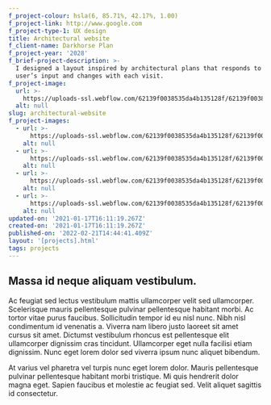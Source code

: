 ```yaml
---
f_project-colour: hsla(6, 85.71%, 42.17%, 1.00)
f_project-link: http://www.google.com
f_project-type-1: UX design
title: Architectural website
f_client-name: Darkhorse Plan
f_project-year: '2028'
f_brief-project-description: >-
  I designed a layout inspired by architectural plans that responds to the
  user’s input and changes with each visit.
f_project-image:
  url: >-
    https://uploads-ssl.webflow.com/62139f0038535da4b135128f/62139f0038535dcb043512a6_5fa30960300dd65b40566a21_Sunset.jpeg
  alt: null
slug: architectural-website
f_project-images:
  - url: >-
      https://uploads-ssl.webflow.com/62139f0038535da4b135128f/62139f0038535de80535129b_5fa309737a763806695f0863_Abstract-colors.jpeg
    alt: null
  - url: >-
      https://uploads-ssl.webflow.com/62139f0038535da4b135128f/62139f0038535d466e35129c_5fa30973fe0d664c6e885e35_Abstract-lights.jpeg
    alt: null
  - url: >-
      https://uploads-ssl.webflow.com/62139f0038535da4b135128f/62139f0038535d6c0f35129a_5fa30974569acf7a4f9991ed_Dark-color.jpeg
    alt: null
  - url: >-
      https://uploads-ssl.webflow.com/62139f0038535da4b135128f/62139f0038535d1875351297_5fa309747a7638d4835f0879_Glass-colors.jpeg
    alt: null
updated-on: '2021-01-17T16:11:19.267Z'
created-on: '2021-01-17T16:11:19.267Z'
published-on: '2022-02-21T14:44:41.409Z'
layout: '[projects].html'
tags: projects
---
```


Massa id neque aliquam vestibulum.
----------------------------------

Ac feugiat sed lectus vestibulum mattis ullamcorper velit sed ullamcorper. Scelerisque mauris pellentesque pulvinar pellentesque habitant morbi. Ac tortor vitae purus faucibus. Sollicitudin tempor id eu nisl nunc. Nibh nisl condimentum id venenatis a. Viverra nam libero justo laoreet sit amet cursus sit amet. Dictumst vestibulum rhoncus est pellentesque elit ullamcorper dignissim cras tincidunt. Ullamcorper eget nulla facilisi etiam dignissim. Nunc eget lorem dolor sed viverra ipsum nunc aliquet bibendum.

At varius vel pharetra vel turpis nunc eget lorem dolor. Mauris pellentesque pulvinar pellentesque habitant morbi tristique. Mi quis hendrerit dolor magna eget. Sapien faucibus et molestie ac feugiat sed. Velit aliquet sagittis id consectetur.

‍

‍
